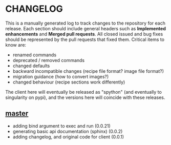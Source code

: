 # CHANGELOG

This is a manually generated log to track changes to the repository for each release. 
Each section should include general headers such as **Implemented enhancements** 
and **Merged pull requests**. All closed issued and bug fixes should be 
represented by the pull requests that fixed them.
Critical items to know are:

 - renamed commands
 - deprecated / removed commands
 - changed defaults
 - backward incompatible changes (recipe file format? image file format?)
 - migration guidance (how to convert images?)
 - changed behaviour (recipe sections work differently)

The client here will eventually be released as "spython" (and eventually to
singularity on pypi), and the versions here will coincide with these releases.

## [master](https://github.com/singularityhub/singularity-cli/tree/master)
 - adding bind argument to exec and run (0.0.21)
 - generating basic api documentation (sphinx) (0.0.2)
 - adding changelog, and original code for client  (0.0.1)
